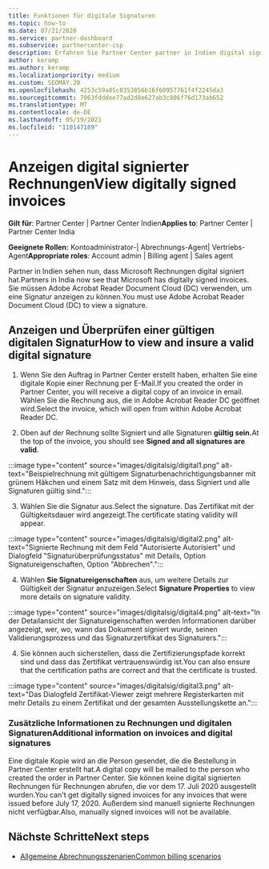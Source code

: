 ```yaml
---
title: Funktionen für digitale Signaturen
ms.topic: how-to
ms.date: 07/21/2020
ms.service: partner-dashboard
ms.subservice: partnercenter-csp
description: Erfahren Sie Partner Center partner in Indien digital signierte Rechnungen anzeigen und digitale Kopien von Rechnungen für aufträge erhalten können, die in Partner Center.
author: keramp
ms.author: keramp
ms.localizationpriority: medium
ms.custom: SEOMAY.20
ms.openlocfilehash: 4253c59a85c8353856b16f60957761f4f2245da3
ms.sourcegitcommit: 7063fdddee77ad2d8e627ab3c806f76d173ab652
ms.translationtype: MT
ms.contentlocale: de-DE
ms.lasthandoff: 05/19/2021
ms.locfileid: "110147189"
---
```

# <a name="view-digitally-signed-invoices"></a><span data-ttu-id="9d651-103">Anzeigen digital signierter Rechnungen</span><span class="sxs-lookup"><span data-stu-id="9d651-103">View digitally signed invoices</span></span>

<span data-ttu-id="9d651-104">**Gilt für**: Partner Center | Partner Center Indien</span><span class="sxs-lookup"><span data-stu-id="9d651-104">**Applies to**: Partner Center | Partner Center India</span></span>

<span data-ttu-id="9d651-105">**Geeignete Rollen:** Kontoadministrator-| Abrechnungs-Agent| Vertriebs-Agent</span><span class="sxs-lookup"><span data-stu-id="9d651-105">**Appropriate roles**: Account admin | Billing agent | Sales agent</span></span>

<span data-ttu-id="9d651-106">Partner in Indien sehen nun, dass Microsoft Rechnungen digital signiert hat.</span><span class="sxs-lookup"><span data-stu-id="9d651-106">Partners in India now see that Microsoft has digitally signed invoices.</span></span> <span data-ttu-id="9d651-107">Sie müssen Adobe Acrobat Reader Document Cloud (DC) verwenden, um eine Signatur anzeigen zu können.</span><span class="sxs-lookup"><span data-stu-id="9d651-107">You must use Adobe Acrobat Reader Document Cloud (DC) to view a signature.</span></span>

## <a name="how-to-view-and-insure-a-valid-digital-signature"></a><span data-ttu-id="9d651-108">Anzeigen und Überprüfen einer gültigen digitalen Signatur</span><span class="sxs-lookup"><span data-stu-id="9d651-108">How to view and insure a valid digital signature</span></span>


1. <span data-ttu-id="9d651-109">Wenn Sie den Auftrag in Partner Center erstellt haben, erhalten Sie eine digitale Kopie einer Rechnung per E-Mail.</span><span class="sxs-lookup"><span data-stu-id="9d651-109">If you created the order in Partner Center, you will receive a digital copy of an invoice in email.</span></span> <span data-ttu-id="9d651-110">Wählen Sie die Rechnung aus, die in Adobe Acrobat Reader DC geöffnet wird.</span><span class="sxs-lookup"><span data-stu-id="9d651-110">Select the invoice, which will open from within Adobe Acrobat Reader DC.</span></span>


2. <span data-ttu-id="9d651-111">Oben auf der Rechnung sollte Signiert und alle Signaturen **gültig sein.**</span><span class="sxs-lookup"><span data-stu-id="9d651-111">At the top of the invoice, you should see **Signed and all signatures are valid**.</span></span>
 
 :::image type="content" source="images/digitalsig/digital1.png" alt-text="Beispielrechnung mit gültigem Signaturbenachrichtigungsbanner mit grünem Häkchen und einem Satz mit dem Hinweis, dass Signiert und alle Signaturen gültig sind.":::

3. <span data-ttu-id="9d651-113">Wählen Sie die Signatur aus.</span><span class="sxs-lookup"><span data-stu-id="9d651-113">Select the signature.</span></span> <span data-ttu-id="9d651-114">Das Zertifikat mit der Gültigkeitsdauer wird angezeigt.</span><span class="sxs-lookup"><span data-stu-id="9d651-114">The certificate stating validity will appear.</span></span>

:::image type="content" source="images/digitalsig/digital2.png" alt-text="Signierte Rechnung mit dem Feld &quot;Autorisierte Autorisiert&quot; und Dialogfeld &quot;Signaturüberprüfungsstatus&quot; mit Details, Option Signatureigenschaften, Option &quot;Abbrechen&quot;."::: 

4. <span data-ttu-id="9d651-116">Wählen **Sie Signatureigenschaften** aus, um weitere Details zur Gültigkeit der Signatur anzuzeigen.</span><span class="sxs-lookup"><span data-stu-id="9d651-116">Select **Signature Properties** to view more details on signature validity.</span></span>

:::image type="content" source="images/digitalsig/digital4.png" alt-text="In der Detailansicht der Signatureigenschaften werden Informationen darüber angezeigt, wer, wo, wann das Dokument signiert wurde, seinen Validierungsprozess und das Signaturzertifikat des Signaturers."::: 

4. <span data-ttu-id="9d651-118">Sie können auch sicherstellen, dass die Zertifizierungspfade korrekt sind und dass das Zertifikat vertrauenswürdig ist.</span><span class="sxs-lookup"><span data-stu-id="9d651-118">You can also ensure that the certification paths are correct and that the certificate is trusted.</span></span>

 :::image type="content" source="images/digitalsig/digital3.png" alt-text="Das Dialogfeld Zertifikat-Viewer zeigt mehrere Registerkarten mit mehr Details zu einem Zertifikat und der gesamten Ausstellungskette an.":::

### <a name="additional-information-on-invoices-and-digital-signatures"></a><span data-ttu-id="9d651-120">Zusätzliche Informationen zu Rechnungen und digitalen Signaturen</span><span class="sxs-lookup"><span data-stu-id="9d651-120">Additional information on invoices and digital signatures</span></span>

<span data-ttu-id="9d651-121">Eine digitale Kopie wird an die Person gesendet, die die Bestellung in Partner Center erstellt hat.</span><span class="sxs-lookup"><span data-stu-id="9d651-121">A digital copy will be mailed to the person who created the order in Partner Center.</span></span> <span data-ttu-id="9d651-122">Sie können keine digital signierten Rechnungen für Rechnungen abrufen, die vor dem 17. Juli 2020 ausgestellt wurden.</span><span class="sxs-lookup"><span data-stu-id="9d651-122">You can't get digitally signed invoices for any invoices that were issued before July 17, 2020.</span></span> <span data-ttu-id="9d651-123">Außerdem sind manuell signierte Rechnungen nicht verfügbar.</span><span class="sxs-lookup"><span data-stu-id="9d651-123">Also, manually signed invoices will not be available.</span></span>

## <a name="next-steps"></a><span data-ttu-id="9d651-124">Nächste Schritte</span><span class="sxs-lookup"><span data-stu-id="9d651-124">Next steps</span></span>

- [<span data-ttu-id="9d651-125">Allgemeine Abrechnungsszenarien</span><span class="sxs-lookup"><span data-stu-id="9d651-125">Common billing scenarios</span></span>](common-billing-scenarios.md)
